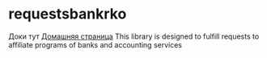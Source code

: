 # requestsbankrko


Доки тут
[Домашняя страница](https://github.com/plp-kolyan/requestsbankrko.git)
This library is designed to fulfill requests to affiliate programs of banks and accounting services





    


